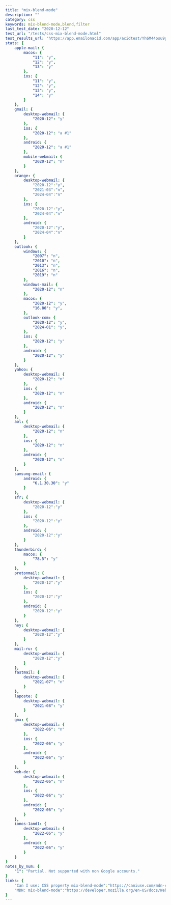 ```yaml
---
title: "mix-blend-mode"
description: ""
category: css
keywords: mix-blend-mode,blend,filter
last_test_date: "2020-12-12"
test_url: "/tests/css-mix-blend-mode.html"
test_results_url: "https://app.emailonacid.com/app/acidtest/Yh6M44osu9gXxAcqLb2TBazoUxeQYOXHgdiEWg2wYbEhj/list"
stats: {
	apple-mail: {
		macos: {
            "11": "y",
			"12": "y",
			"13": "y"
		},
		ios: {
			"11": "y",
			"12": "y",
			"13": "y",
			"14": "y"
		}
	},
	gmail: {
		desktop-webmail: {
			"2020-12": "y"
		},
		ios: {
			"2020-12": "a #1"
		},
		android: {
            "2020-12": "a #1"
		},
        mobile-webmail: {
            "2020-12": "n"
        }
	},
    orange: {
        desktop-webmail: {
            "2020-12":"y",
            "2021-03":"n",
            "2024-04":"n"
        },
        ios: {
            "2020-12":"y",
            "2024-04":"n"
        },
        android: {
            "2020-12":"y",
            "2024-04":"n"
        }
    },
	outlook: {
		windows: {
			"2007": "n",
			"2010": "n",
			"2013": "n",
			"2016": "n",
			"2019": "n"
		},
		windows-mail: {
			"2020-12": "n"
		},
		macos: {
			"2020-12": "y",
			"16.80": "y",
		},
		outlook-com: {
			"2020-12": "y",
			"2024-01": "y",
		},
		ios: {
			"2020-12": "y"
		},
		android: {
            "2020-12": "y"
		}
	},
	yahoo: {
		desktop-webmail: {
			"2020-12": "n"
		},
		ios: {
            "2020-12": "n"
		},
		android: {
			"2020-12": "n"
		}
	},
	aol: {
		desktop-webmail: {
            "2020-12": "n"
		},
		ios: {
            "2020-12": "n"
		},
		android: {
            "2020-12": "n"
		}
	},
	samsung-email: {
		android: {
			"6.1.30.30": "y"
		}
	},
    sfr: {
        desktop-webmail: {
            "2020-12":"y"
        },
        ios: {
            "2020-12":"y"
        },
        android: {
            "2020-12":"y"
        }
    },
	thunderbird: {
		macos: {
			"78.5": "y"
		}
	},
    protonmail: {
        desktop-webmail: {
            "2020-12":"y"
        },
        ios: {
            "2020-12":"y"
        },
        android: {
            "2020-12":"y"
        }
    },
    hey: {
        desktop-webmail: {
            "2020-12":"y"
        }
    },
    mail-ru: {
        desktop-webmail: {
            "2020-12":"y"
        }
    },
	fastmail: {
		desktop-webmail: {
			"2021-07": "n"
		}
	},
    laposte: {
        desktop-webmail: {
            "2021-08": "y"
        }
    },
    gmx: {
        desktop-webmail: {
            "2022-06": "n"
        },
        ios: {
            "2022-06": "y"
        },
        android: {
            "2022-06": "y"
        }
    },
    web-de: {
        desktop-webmail: {
            "2022-06": "n"
        },
        ios: {
            "2022-06": "y"
        },
        android: {
            "2022-06": "y"
        }
    },
    ionos-1and1: {
        desktop-webmail: {
            "2022-06": "y"
        },
        android: {
            "2022-06": "y"
        }
    }
}
notes_by_num: {
    "1": "Partial. Not supported with non Google accounts."
}
links: {
    "Can I use: CSS property mix-blend-mode":"https://caniuse.com/mdn-css_properties_mix-blend-mode",
    "MDN: mix-blend-mode":"https://developer.mozilla.org/en-US/docs/Web/CSS/mix-blend-mode"
}
---
```

